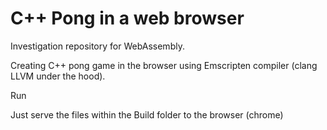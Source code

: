 # C++ Pong in a web browser

Investigation repository for WebAssembly.


Creating C++ pong game in the browser using Emscripten compiler (clang LLVM under the hood).


Run

Just serve the files within the Build folder to the browser (chrome)
